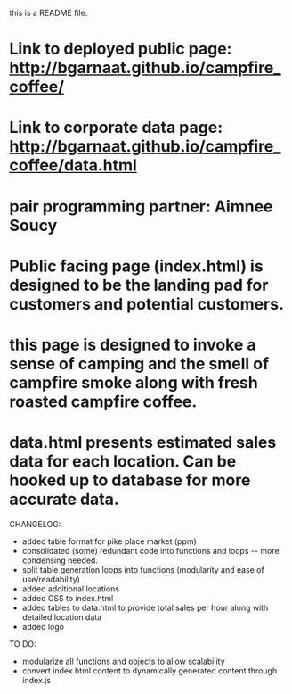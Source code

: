 this is a README file.

# Link to deployed public page:  http://bgarnaat.github.io/campfire_coffee/
# Link to corporate data page:  http://bgarnaat.github.io/campfire_coffee/data.html

# pair programming partner:  Aimnee Soucy

# Public facing page (index.html) is designed to be the landing pad for customers and potential customers.
# this page is designed to invoke a sense of camping and the smell of campfire smoke along with fresh roasted campfire coffee.

# data.html presents estimated sales data for each location.  Can be hooked up to database for more accurate data.


CHANGELOG:

  * added table format for pike place market (ppm)
  * consolidated (some) redundant code into functions and loops -- more condensing needed.
  * split table generation loops into functions (modularity and ease of use/readability)
  * added additional locations
  * added CSS to index.html
  * added tables to data.html to provide total sales per hour along with detailed location data
  * added logo


TO DO:

  * modularize all functions and objects to allow scalability
  * convert index.html content to dynamically generated content through index.js

